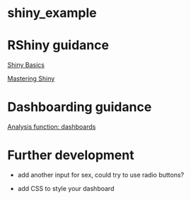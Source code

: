 # shiny_example


# RShiny guidance

[Shiny Basics](https://shiny.posit.co/r/getstarted/shiny-basics/lesson1/index.html)

[Mastering Shiny](https://mastering-shiny.org/index.html)


# Dashboarding guidance

[Analysis function: dashboards](https://analysisfunction.civilservice.gov.uk/policy-store/top-tips-for-designing-dashboards/)


# Further development

-  add another input for sex, could try to use radio buttons?

-  add CSS to style your dashboard


